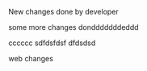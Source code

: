 New changes done by developer

some more changes dondddddddeddd


cccccc
sdfdsfdsf
dfdsdsd


web changes

